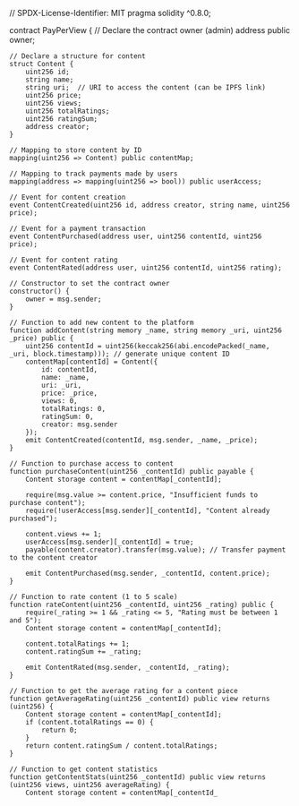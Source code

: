 
// SPDX-License-Identifier: MIT
pragma solidity ^0.8.0;

contract PayPerView {
    // Declare the contract owner (admin)
    address public owner;
    
    // Declare a structure for content
    struct Content {
        uint256 id;
        string name;
        string uri;  // URI to access the content (can be IPFS link)
        uint256 price;
        uint256 views;
        uint256 totalRatings;
        uint256 ratingSum;
        address creator;
    }

    // Mapping to store content by ID
    mapping(uint256 => Content) public contentMap;
    
    // Mapping to track payments made by users
    mapping(address => mapping(uint256 => bool)) public userAccess;

    // Event for content creation
    event ContentCreated(uint256 id, address creator, string name, uint256 price);

    // Event for a payment transaction
    event ContentPurchased(address user, uint256 contentId, uint256 price);

    // Event for content rating
    event ContentRated(address user, uint256 contentId, uint256 rating);

    // Constructor to set the contract owner
    constructor() {
        owner = msg.sender;
    }

    // Function to add new content to the platform
    function addContent(string memory _name, string memory _uri, uint256 _price) public {
        uint256 contentId = uint256(keccak256(abi.encodePacked(_name, _uri, block.timestamp))); // generate unique content ID
        contentMap[contentId] = Content({
            id: contentId,
            name: _name,
            uri: _uri,
            price: _price,
            views: 0,
            totalRatings: 0,
            ratingSum: 0,
            creator: msg.sender
        });
        emit ContentCreated(contentId, msg.sender, _name, _price);
    }

    // Function to purchase access to content
    function purchaseContent(uint256 _contentId) public payable {
        Content storage content = contentMap[_contentId];
        
        require(msg.value >= content.price, "Insufficient funds to purchase content");
        require(!userAccess[msg.sender][_contentId], "Content already purchased");

        content.views += 1;
        userAccess[msg.sender][_contentId] = true;
        payable(content.creator).transfer(msg.value); // Transfer payment to the content creator

        emit ContentPurchased(msg.sender, _contentId, content.price);
    }

    // Function to rate content (1 to 5 scale)
    function rateContent(uint256 _contentId, uint256 _rating) public {
        require(_rating >= 1 && _rating <= 5, "Rating must be between 1 and 5");
        Content storage content = contentMap[_contentId];

        content.totalRatings += 1;
        content.ratingSum += _rating;
        
        emit ContentRated(msg.sender, _contentId, _rating);
    }

    // Function to get the average rating for a content piece
    function getAverageRating(uint256 _contentId) public view returns (uint256) {
        Content storage content = contentMap[_contentId];
        if (content.totalRatings == 0) {
            return 0;
        }
        return content.ratingSum / content.totalRatings;
    }

    // Function to get content statistics
    function getContentStats(uint256 _contentId) public view returns (uint256 views, uint256 averageRating) {
        Content storage content = contentMap[_contentId_

